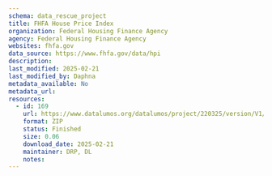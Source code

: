 ```yaml
---
schema: data_rescue_project 
title: FHFA House Price Index
organization: Federal Housing Finance Agency
agency: Federal Housing Finance Agency
websites: fhfa.gov
data_source: https://www.fhfa.gov/data/hpi
description: 
last_modified: 2025-02-21
last_modified_by: Daphna
metadata_available: No
metadata_url: 
resources:
  - id: 169
    url: https://www.datalumos.org/datalumos/project/220325/version/V1/view
    format: ZIP
    status: Finished
    size: 0.06
    download_date: 2025-02-21
    maintainer: DRP, DL
    notes: 
---
```

